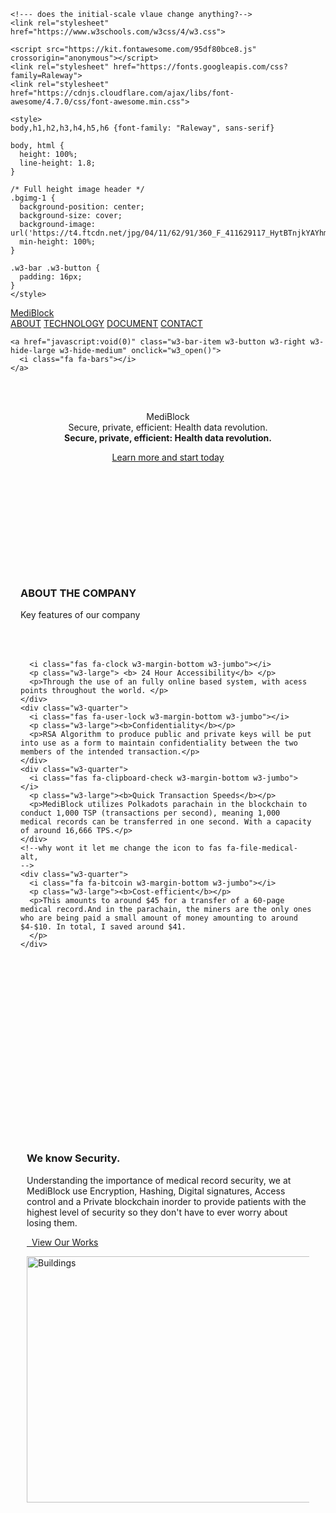 <!DOCTYPE html>
<html>
  <head>
    <title>MediBlock</title>
    <meta charset="UTF-8">
    <meta name="viewport" content="width=device-width, initial-scale=2">


    <!--- does the initial-scale vlaue change anything?-->
    <link rel="stylesheet" href="https://www.w3schools.com/w3css/4/w3.css">
    
    <script src="https://kit.fontawesome.com/95df80bce8.js" crossorigin="anonymous"></script>
    <link rel="stylesheet" href="https://fonts.googleapis.com/css?family=Raleway">
    <link rel="stylesheet" href="https://cdnjs.cloudflare.com/ajax/libs/font-awesome/4.7.0/css/font-awesome.min.css">
    
    <style>
    body,h1,h2,h3,h4,h5,h6 {font-family: "Raleway", sans-serif}

    body, html {
      height: 100%;
      line-height: 1.8;
    }

    /* Full height image header */
    .bgimg-1 {
      background-position: center;
      background-size: cover;
      background-image: url('https://t4.ftcdn.net/jpg/04/11/62/91/360_F_411629117_HytBTnjkYAYhmwl68LqYumWgKAZ3bkTj.jpg');
      min-height: 100%;
    }

    .w3-bar .w3-button {
      padding: 16px;
    }
    </style>
  </head>
<body>
<!-- Navbar (sit on top) -->
<div class="w3-top">
  <div class="w3-bar w3-black w3-card" id="myNavbar">
    <a href="./home.html" class="w3-bar-item w3-button w3-wide">MediBlock</a>
    <!-- Right-sided navbar links -->
    <div class="w3-right w3-hide-small">
      <a href="./doc.html" class="w3-bar-item w3-button">ABOUT</a>
      <a href="./about.html" class="w3-bar-item w3-button"><i class="fa fa-chain"></i> TECHNOLOGY</a>
      <a href="./doc.html" class="w3-bar-item w3-button"><i class="fa fa-usd"></i> DOCUMENT</a>
      <a href="#contact" class="w3-bar-item w3-button"><i class="fa fa-envelope"></i> CONTACT</a>
    </div>
    <!-- H small screens and replace them with a menu icon -->

    <a href="javascript:void(0)" class="w3-bar-item w3-button w3-right w3-hide-large w3-hide-medium" onclick="w3_open()">
      <i class="fa fa-bars"></i>
    </a>
  </div>
</div>


<!-- Header with full-height image -->
<header class="bgimg-1 w3-display-container w3-grayscale-min" id="home">
  <div class="w3-display-left w3-text-white" style="padding:48px">
    <span class="w3-jumbo w3-hide-small">MediBlock</span><br>
    <span class="w3-xxlarge w3-hide-large w3-hide-medium">Secure, private, efficient: Health data revolution.</span><br>
    <span class="w3-large"><b>Secure, private, efficient: Health data revolution.</b></span>
    <p><a href="#about" class="w3-button w3-white w3-padding-large w3-large w3-margin-top w3-opacity w3-hover-opacity-off">Learn more and start today</a></p>
  </div> 
  <div class="w3-display-bottomleft w3-text-grey w3-large" style="padding:24px 48px">
    <i class="fa fa-facebook-official w3-hover-opacity"></i>
    <i class="fa fa-instagram w3-hover-opacity"></i>
    <i class="fa fa-snapchat w3-hover-opacity"></i>
    <i class="fa fa-pinterest-p w3-hover-opacity"></i>
    <i class="fa fa-twitter w3-hover-opacity"></i>
    <i class="fa fa-linkedin w3-hover-opacity"></i>
  </div>
</header>

<!-- About Comp -->
<!--THE i classes are the icons, DO NOT DELETE THEM AND U CAN FIND MORE ICONS ON W3-->
<div class="container w3-black" style="padding: 10px 16px" id="about">
  <h3 class="w3-center"><b>ABOUT THE COMPANY</b></h3>
  <p class="w3-center w3-large">Key features of our company</p>
  <div class="w3-row-padding w3-center" style="margin-top:64px">
    <div class="w3-quarter">
      
      <i class="fas fa-clock w3-margin-bottom w3-jumbo"></i>
      <p class="w3-large"> <b> 24 Hour Accessibility</b> </p>
      <p>Through the use of an fully online based system, with acess points throughout the world. </p>
    </div>
    <div class="w3-quarter">
      <i class="fas fa-user-lock w3-margin-bottom w3-jumbo"></i>
      <p class="w3-large"><b>Confidentiality</b></p>
      <p>RSA Algorithm to produce public and private keys will be put into use as a form to maintain confidentiality between the two members of the intended transaction.</p>
    </div>
    <div class="w3-quarter">
      <i class="fas fa-clipboard-check w3-margin-bottom w3-jumbo"></i>
      <p class="w3-large"><b>Quick Transaction Speeds</b></p>
      <p>MediBlock utilizes Polkadots parachain in the blockchain to conduct 1,000 TSP (transactions per second), meaning 1,000 medical records can be transferred in one second. With a capacity of around 16,666 TPS.</p>
    </div>
    <!--why wont it let me change the icon to fas fa-file-medical-alt, 
    -->
    <div class="w3-quarter">
      <i class="fa fa-bitcoin w3-margin-bottom w3-jumbo"></i>
      <p class="w3-large"><b>Cost-efficient</b></p>
      <p>This amounts to around $45 for a transfer of a 60-page medical record.And in the parachain, the miners are the only ones who are being paid a small amount of money amounting to around $4-$10. In total, I saved around $41.
      </p>
    </div>
  </div>
</div>

<!-- Promo Section - "We know design" -->
<div class="container-black w3-black" style="padding:288px 10px">
  <div class="rowpadding">
    <div class="w3-col m6">
      <h3>We know Security.</h3>
      <p>Understanding the importance of medical record security, we at MediBlock use Encryption, Hashing, Digital signatures, Access control and a Private blockchain inorder to provide patients with the highest level of security so they don't have to ever worry about losing them.</p>
      <p><a href="#work" class="w3-button w3-text-white"><i class="fa fa-th"> </i> View Our Works</a></p>
    </div>
    <div class="w3-col m6 w3-black">
      <img class="w3-image w3-round-large" src="https://www.patriotsoftware.com/wp-content/uploads/2022/01/what-is-blockchain-1.jpg" alt="Buildings" width="700" height="394">
    </div>
  </div>
</div>

</script>

</body>
</html>



